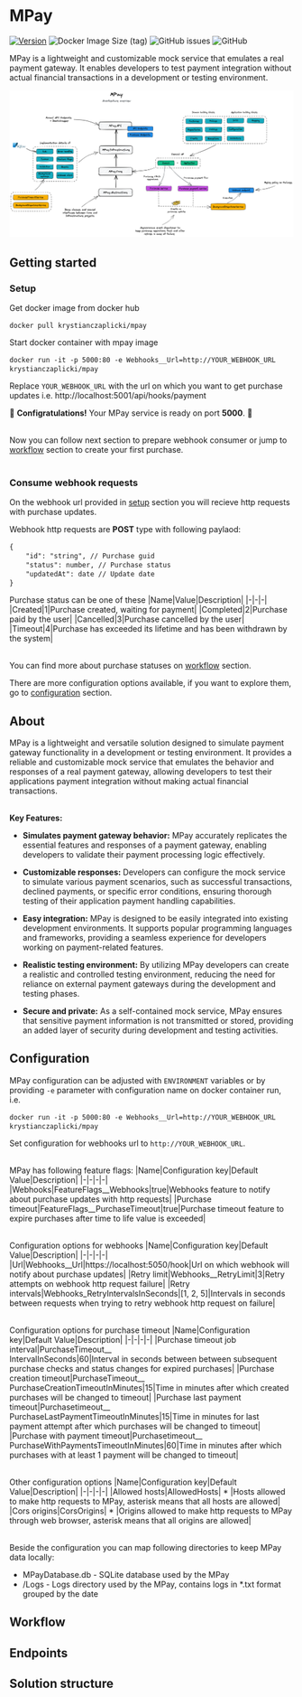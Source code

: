 # MPay
[![Version](https://img.shields.io/docker/v/krystianczaplicki/mpay/latest?arch=arm64)](https://hub.docker.com/r/krystianczaplicki/mpay)
![Docker Image Size (tag)](https://img.shields.io/docker/image-size/krystianczaplicki/mpay/latest)
![GitHub issues](https://img.shields.io/github/issues/KCzaplicki/mpay)
![GitHub](https://img.shields.io/github/license/kczaplicki/mpay)

MPay is a lightweight and customizable mock service that emulates a real payment gateway. It enables developers to test payment integration without actual financial transactions in a development or testing environment.

![MPay - architecture overview](https://github.com/KCzaplicki/MPay/blob/main/docs/mpay-architecture-overview.png?raw=true)

## Getting started
### Setup
Get docker image from docker hub
```
docker pull krystianczaplicki/mpay
```

Start docker container with mpay image
```
docker run -it -p 5000:80 -e Webhooks__Url=http://YOUR_WEBHOOK_URL krystianczaplicki/mpay
```
Replace `YOUR_WEBHOOK_URL` with the url on which you want to get purchase updates i.e. http://localhost:5001/api/hooks/payment

🎉 **Configratulations!**  Your MPay service is ready on port **5000**. 🚀

<br/>Now you can follow next section to prepare webhook consumer or jump to [workflow](#workflow) section to create your first purchase.<br/><br/>

### Consume webhook requests

On the webhook url provided in [setup](#setup) section you will recieve http requests with purchase updates.

Webhook http requests are **POST** type with following paylaod:

```
{
    "id": "string", // Purchase guid
    "status": number, // Purchase status
    "updatedAt": date // Update date
}
```

Purchase status can be one of these
|Name|Value|Description|
|-|-|-|
|Created|1|Purchase created, waiting for payment|
|Completed|2|Purchase paid by the user|
|Cancelled|3|Purchase cancelled by the user|
|Timeout|4|Purchase has exceeded its lifetime and has been withdrawn by the system|

<br/>You can find more about purchase statuses on [workflow](#workflow) section.

There are more configuration options available, if you want to explore them, go to [configuration](#configuration) section.

## About
MPay is a lightweight and versatile solution designed to simulate payment gateway functionality in a development or testing environment. It provides a reliable and customizable mock service that emulates the behavior and responses of a real payment gateway, allowing developers to test their applications payment integration without making actual financial transactions.

<br/>**Key Features:**

- **Simulates payment gateway behavior:** MPay accurately replicates the essential features and responses of a payment gateway, enabling developers to validate their payment processing logic effectively.

- **Customizable responses:** Developers can configure the mock service to simulate various payment scenarios, such as successful transactions, declined payments, or specific error conditions, ensuring thorough testing of their application payment handling capabilities.

- **Easy integration:** MPay is designed to be easily integrated into existing development environments. It supports popular programming languages and frameworks, providing a seamless experience for developers working on payment-related features.

- **Realistic testing environment:** By utilizing MPay developers can create a realistic and controlled testing environment, reducing the need for reliance on external payment gateways during the development and testing phases.

- **Secure and private:** As a self-contained mock service, MPay ensures that sensitive payment information is not transmitted or stored, providing an added layer of security during development and testing activities.

## Configuration
MPay configuration can be adjusted with `ENVIRONMENT` variables or by providing `-e` parameter with configuration name on docker container run, i.e.

```
docker run -it -p 5000:80 -e Webhooks__Url=http://YOUR_WEBHOOK_URL krystianczaplicki/mpay
```

Set configuration for webhooks url to `http://YOUR_WEBHOOK_URL`.  
  
<br/>MPay has following feature flags:
|Name|Configuration key|Default Value|Description|
|-|-|-|-|
|Webhooks|FeatureFlags__Webhooks|true|Webhooks feature to notify about purchase updates with http requests|
|Purchase timeout|FeatureFlags__PurchaseTimeout|true|Purchase timeout feature to expire purchases after time to life value is exceeded|

<br/>Configuration options for webhooks
|Name|Configuration key|Default Value|Description|
|-|-|-|-|
|Url|Webhooks__Url|https://localhost:5050/hook|Url on which webhook will notify about purchase updates|
|Retry limit|Webhooks__RetryLimit|3|Retry attempts on webhook http request failure|
|Retry intervals|Webhooks_RetryIntervalsInSeconds|[1, 2, 5]|Intervals in seconds between requests when trying to retry webhook http request on failure|

<br/>Configuration options for purchase timeout
|Name|Configuration key|Default Value|Description|
|-|-|-|-|
|Purchase timeout job interval|PurchaseTimeout__<br/>IntervalInSeconds|60|Interval in seconds between between subsequent purchase checks and status changes for expired purchases|
|Purchase creation timeout|PurchaseTimeout__<br/>PurchaseCreationTimeoutInMinutes|15|Time in minutes after which created purchases will be changed to timeout|
|Purchase last payment timeout|Purchasetimeout__<br/>PurchaseLastPaymentTimeoutInMinutes|15|Time in minutes for last payment attempt after which purchases will be changed to timeout|
|Purchase with payment timeout|Purchasetimeout__<br/>PurchaseWithPaymentsTimeoutInMinutes|60|Time in minutes after which purchases with at least 1 payment will be changed to timeout|

<br/>Other configuration options
|Name|Configuration key|Default Value|Description|
|-|-|-|-|
|Allowed hosts|AllowedHosts| * |Hosts allowed to make http requests to MPay, asterisk means that all hosts are allowed|
|Cors origins|CorsOrigins| * |Origins allowed to make http requests to MPay through web browser, asterisk means that all origins are allowed|

<br/>Beside the configuration you can map following directories to keep MPay data locally:
- MPayDatabase.db - SQLite database used by the MPay
- /Logs - Logs directory used by the MPay, contains logs in *.txt format grouped by the date

## Workflow

## Endpoints

## Solution structure
